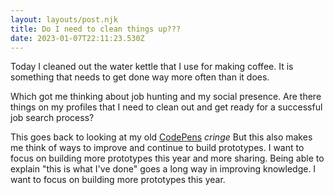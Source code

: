 ```yaml
---
layout: layouts/post.njk
title: Do I need to clean things up???
date: 2023-01-07T22:11:23.530Z
---
```

Today I cleaned out the water kettle that I use for making coffee.
It is something that needs to get done way more often than it does.

W﻿hich got me thinking about job hunting and my social presence. Are there things on my profiles that I need to clean out and get ready for a successful job search process?

This goes back to looking at my old [CodePens](codepen.io/emmettnaughton) *cringe*
But this also makes me think of ways to improve and continue to build prototypes.   I want to focus on building more prototypes this year and more sharing. Being able to explain "this is what I've done" goes a long way in improving knowledge. I want to focus on building more prototypes this year. 